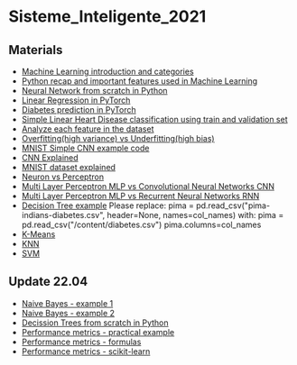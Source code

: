 # Sisteme_Inteligente_2021

## Materials
 - [Machine Learning introduction and categories](https://towardsdatascience.com/machine-learning-an-introduction-23b84d51e6d0)
 - [Python recap and important features used in Machine Learning](https://www.kaggle.com/learn/python)
 - [Neural Network from scratch in Python](https://victorzhou.com/blog/intro-to-neural-networks/)
 - [Linear Regression in PyTorch](PyTorchIntroduction/SimpleLinearRegressionInPyTorch.ipynb)
 - [Diabetes prediction in PyTorch](PyTorchIntroduction/DiabetesExample.ipynb)
 - [Simple Linear Heart Disease classification using train and validation set](PyTorchIntroduction/SimpleLinearRegressionInPyTorch.ipynb)
 - [Analyze each feature in the dataset](https://towardsdatascience.com/exploratory-data-analysis-with-pandas-profiling-de3aae2ddff3)
 - [Overfitting(high variance) vs Underfitting(high bias)](https://towardsdatascience.com/what-are-overfitting-and-underfitting-in-machine-learning-a96b30864690)
 - [MNIST Simple CNN example code](PyTorchIntroduction/MNISTCNN.ipynb)
 - [CNN Explained](https://docs.google.com/presentation/d/1N5EgIfY9nst75cq20M27SjOSiSG1c7uAhZ0RngwGVzc/edit#slide=id.g27be483e10_0_0)
 - [MNIST dataset explained](http://yann.lecun.com/exdb/mnist/)
 - [Neuron vs Perceptron](https://www.quora.com/What-is-the-difference-between-the-neurons-in-an-artificial-neural-network-ANN-and-perceptrons)
 - [Multi Layer Perceptron MLP vs Convolutional Neural Networks CNN](https://www.quora.com/What-is-the-difference-between-a-convolutional-neural-network-and-a-multilayer-perceptron)
 - [Multi Layer Perceptron MLP vs Recurrent Neural Networks RNN](https://cs.stackexchange.com/questions/53521/what-is-difference-between-multilayer-perceptron-and-multilayer-neural-network)
- [Decision Tree example](https://www.datacamp.com/community/tutorials/decision-tree-classification-python)
  Please replace:
  pima = pd.read_csv("pima-indians-diabetes.csv", header=None, names=col_names)
  with:
  pima = pd.read_csv("/content/diabetes.csv")
  pima.columns=col_names
- [K-Means](https://www.datacamp.com/community/tutorials/k-means-clustering-python)
- [KNN](https://www.datacamp.com/community/tutorials/k-nearest-neighbor-classification-scikit-learn)
- [SVM](https://www.datacamp.com/community/tutorials/svm-classification-scikit-learn-python)

## Update 22.04
- [Naive Bayes - example 1](https://www.datacamp.com/community/tutorials/naive-bayes-scikit-learn)
- [Naive Bayes - example 2](https://towardsdatascience.com/naive-bayes-classifier-how-to-successfully-use-it-in-python-ecf76a995069)
- [Decission Trees from scratch in Python](https://towardsdatascience.com/decision-tree-from-scratch-in-python-46e99dfea775)
- [Performance metrics - practical example](https://towardsdatascience.com/a-practical-guide-to-seven-essential-performance-metrics-for-classification-using-scikit-learn-2de0e0a8a040)
- [Performance metrics - formulas](https://towardsdatascience.com/metrics-to-evaluate-your-machine-learning-algorithm-f10ba6e38234)
- [Performance metrics - scikit-learn](https://scikit-learn.org/stable/modules/model_evaluation.html)

